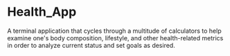 # Health_App
A terminal application that cycles through a multitude of calculators to help examine one's body composition, lifestyle, and other health-related metrics in order to analyze current status and set goals as desired.
